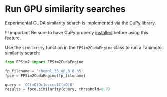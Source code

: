 # Run GPU similarity searches

Experimental CUDA similarity search is implemented via the [CuPy](https://cupy.chainer.org/) library.

!!! important
    Be sure to have CuPy properly [installed](https://docs-cupy.chainer.org/en/stable/install.html) before using this feature.

Use the `similarity` function in the `FPSim2CudaEngine` class to run a Tanimoto similarity search:

```python
from FPSim2 import FPSim2CudaEngine

fp_filename = 'chembl_35_v0.6.0.h5'
fpce = FPSim2CudaEngine(fp_filename)

query = 'CC(=O)Oc1ccccc1C(=O)O'
results = fpce.similarity(query, threshold=0.7)
```
